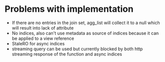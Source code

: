 # Problems with implementation

- If there are no entries in the join set, agg_list will collect it to a null which will result into lack of attribute
- No indices, also can't use metadata as source of indices because it can be applied to a view reference
- StaleRO for async indices
- streaming query can be used but currently blocked by both http streaming response of the function and async indices